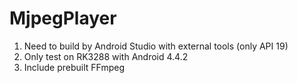 # MjpegPlayer
1. Need to build by Android Studio with external tools (only API 19)
2. Only test on RK3288 with Android 4.4.2
3. Include prebuilt FFmpeg